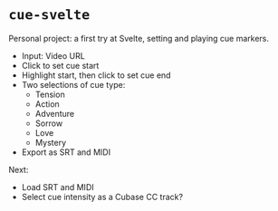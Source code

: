 # `cue-svelte`

Personal project: a first try at Svelte, setting and playing cue markers.


* Input: Video URL
* Click to set cue start
* Highlight start, then click to set cue end 
* Two selections of  cue type:
    * Tension 
    * Action
    * Adventure
    * Sorrow
    * Love
    * Mystery
* Export as SRT and MIDI

Next: 

* Load SRT and MIDI
* Select cue intensity as a Cubase CC track?

